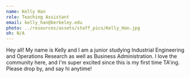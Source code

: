```yaml
---
name: Kelly Han
role: Teaching Assistant
email: kelly_han@berkeley.edu
photo: ../resources/assets/staff_pics/Kelly_Han.jpg
oh: N/A
---
```


Hey all! My name is Kelly and I am a junior studying Industrial Engineering and Operations Research as well as Business Administration. I love the community here, and I'm super excited since this is my first time TA'ing. Please drop by, and say hi anytime!
